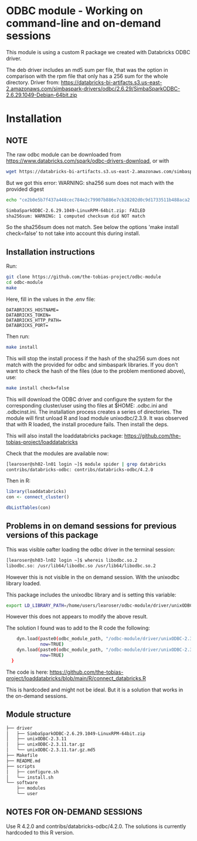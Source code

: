 # ODBC module - Working on command-line and on-demand sessions

This module is using a custom R package we created with Databricks ODBC driver.

The deb driver includes an md5 sum per file, that was the option in comparison with the rpm file that only has a 256 sum for the whole directory.
Driver from: https://databricks-bi-artifacts.s3.us-east-2.amazonaws.com/simbaspark-drivers/odbc/2.6.29/SimbaSparkODBC-2.6.29.1049-Debian-64bit.zip


# Installation

## NOTE

The raw odbc module can be downloaded from https://www.databricks.com/spark/odbc-drivers-download, or with

```bash
wget https://databricks-bi-artifacts.s3.us-east-2.amazonaws.com/simbaspark-drivers/odbc/2.6.29/SimbaSparkODBC-2.6.29.1049-LinuxRPM-64bit.zip
```

But we got this error: WARNING: sha256 sum does not mach with the provided digest

```bash
echo "ce2b0e5b7f437a448cec784e2c79907b886e7cb28202d0c9d1733511b488aca2  SimbaSparkODBC-2.6.29.1049-LinuxRPM-64bit.zip" | sha256sum --check

SimbaSparkODBC-2.6.29.1049-LinuxRPM-64bit.zip: FAILED
sha256sum: WARNING: 1 computed checksum did NOT match
```

So the sha256sum does not match. See below the options 'make install check=false' to not take into account this during install.


## Installation instructions

Run:

```bash
git clone https://github.com/the-tobias-project/odbc-module
cd odbc-module
make
```

Here, fill in the values in the .env file:

```
DATABRICKS_HOSTNAME=
DATABRICKS_TOKEN=
DATABRICKS_HTTP_PATH=
DATABRICKS_PORT=
```

Then run:

```bash
make install
```

This will stop the install process if the hash of the sha256 sum does not match with the provided for odbc and simbaspark libraries. If you don't want to check the hash of the files (due to the problem mentioned above), use:

```bash
make install check=false
```


This will download the ODBC driver and configure the system for the corresponding cluster/user using tho files at $HOME: .odbc.ini and .odbcinst.ini. The installation process creates a series of directories. The module will first unload R and load module unixodbc/2.3.9. It was observed that with R loaded, the install procedure fails. Then install the deps.

This will also install the loaddatabricks package: https://github.com/the-tobias-project/loaddatabricks



Check that the modules are available now:

```bash
[learoser@sh02-ln01 login ~]$ module spider | grep databricks
contribs/databricks-odbc: contribs/databricks-odbc/4.2.0
```

Then in R:

```r
library(loaddatabricks)
con <- connect_cluster()
```

```r
dbListTables(con)
```


## Problems in on demand sessions for previous versions of this package

This was visible oafter loading the odbc driver in the terminal session:

```bash
[learoser@sh03-ln02 login ~]$ whereis libodbc.so.2
libodbc.so: /usr/lib64/libodbc.so /usr/lib64/libodbc.so.2
```

However this is not visible in the on demand session. With the unixodbc library loaded. 


This package includes the unixodbc library and is setting this variable:

```bash
export LD_LIBRARY_PATH=/home/users/learoser/odbc-module/driver/unixODBC-2.3.11/DriverManager/.libs
```

However this does not appears to modify the above result. 


The solution I found was to add to the R code the following:

```bash
    dyn.load(paste0(odbc_module_path, "/odbc-module/driver/unixODBC-2.3.11/odbcinst/.libs/libodbcinst.so"),
             now=TRUE)
    dyn.load(paste0(odbc_module_path, "/odbc-module/driver/unixODBC-2.3.11/DriverManager/.libs/libodbc.so.2"),
             now=TRUE)
  }

```

The code is here: https://github.com/the-tobias-project/loaddatabricks/blob/main/R/connect_databricks.R

This is hardcoded and might not be ideal. But it is a solution that works in the on-demand sessions. 


## Module structure

```bash
├── driver
│   ├── SimbaSparkODBC-2.6.29.1049-LinuxRPM-64bit.zip
│   ├── unixODBC-2.3.11
│   ├── unixODBC-2.3.11.tar.gz
│   └── unixODBC-2.3.11.tar.gz.md5
├── Makefile
├── README.md
├── scripts
│   ├── configure.sh
│   └── install.sh
└── software
    ├── modules
    └── user
```


## NOTES FOR ON-DEMAND SESSIONS

Use R 4.2.0 and contribs/databricks-odbc/4.2.0. The solutions is currently hardcoded to this R version. 
       